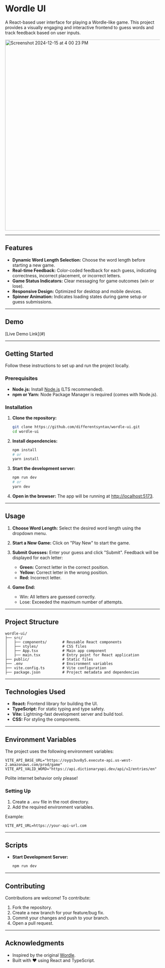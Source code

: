 # Wordle UI

A React-based user interface for playing a Wordle-like game. This project provides a visually engaging and interactive frontend to guess words and track feedback based on user inputs.


<img width="620" alt="Screenshot 2024-12-15 at 4 00 23 PM" src="https://github.com/user-attachments/assets/fa753ba6-fd46-4f0b-b227-23c8aa460366" />




---

## Features

- **Dynamic Word Length Selection:** Choose the word length before starting a new game.
- **Real-time Feedback:** Color-coded feedback for each guess, indicating correctness, incorrect placement, or incorrect letters.
- **Game Status Indicators:** Clear messaging for game outcomes (win or lose).
- **Responsive Design:** Optimized for desktop and mobile devices.
- **Spinner Animation:** Indicates loading states during game setup or guess submissions.

---

## Demo

<TBD>
[Live Demo Link](#)

---

## Getting Started

Follow these instructions to set up and run the project locally.

### Prerequisites

- **Node.js:** Install [Node.js](https://nodejs.org/) (LTS recommended).
- **npm or Yarn:** Node Package Manager is required (comes with Node.js).

### Installation

1. **Clone the repository:**
   ```bash
   git clone https://github.com/differentsyntax/wordle-ui.git
   cd wordle-ui
   ```

2. **Install dependencies:**
   ```bash
   npm install
   # or
   yarn install
   ```

3. **Start the development server:**
   ```bash
   npm run dev
   # or
   yarn dev
   ```

4. **Open in the browser:**
   The app will be running at [http://localhost:5173](http://localhost:5173).

---

## Usage

1. **Choose Word Length:**
   Select the desired word length using the dropdown menu.

2. **Start a New Game:**
   Click on "Play New" to start the game.

3. **Submit Guesses:**
   Enter your guess and click "Submit". Feedback will be displayed for each letter:
   - **Green:** Correct letter in the correct position.
   - **Yellow:** Correct letter in the wrong position.
   - **Red:** Incorrect letter.

4. **Game End:**
   - Win: All letters are guessed correctly.
   - Lose: Exceeded the maximum number of attempts.

---

## Project Structure

```plaintext
wordle-ui/
├── src/
│   ├── components/       # Reusable React components
│   ├── styles/           # CSS files
│   ├── App.tsx           # Main app component
│   ├── main.tsx          # Entry point for React application
├── public/               # Static files
├── .env                  # Environment variables
├── vite.config.ts        # Vite configuration
├── package.json          # Project metadata and dependencies
```

---

## Technologies Used

- **React:** Frontend library for building the UI.
- **TypeScript:** For static typing and type safety.
- **Vite:** Lightning-fast development server and build tool.
- **CSS:** For styling the components.

---

## Environment Variables

The project uses the following environment variables:

```plaintext
VITE_API_BASE_URL="https://oygs3uv8y5.execute-api.us-west-2.amazonaws.com/prod/game"
VITE_API_VALID_WORD="https://api.dictionaryapi.dev/api/v2/entries/en"
```

Polite internet behavior only please!

### Setting Up

1. Create a `.env` file in the root directory.
2. Add the required environment variables.

Example:
```plaintext
VITE_API_URL=https://your-api-url.com
```

---

## Scripts

- **Start Development Server:**
  ```bash
  npm run dev
  ```
---

## Contributing

Contributions are welcome! To contribute:

1. Fork the repository.
2. Create a new branch for your feature/bug fix.
3. Commit your changes and push to your branch.
4. Open a pull request.

---

## Acknowledgments

- Inspired by the original [Wordle](https://www.nytimes.com/games/wordle/index.html).
- Built with ❤️ using React and TypeScript.

